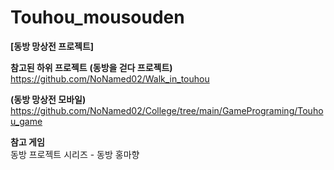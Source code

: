 # Touhou_mousouden
__[동방 망상전 프로젝트]__

__참고된 하위 프로젝트__
__(동방을 걷다 프로젝트)__
<br/>
https://github.com/NoNamed02/Walk_in_touhou

__(동방 망상전 모바일)__
<br/>
https://github.com/NoNamed02/College/tree/main/GamePrograming/Touhou_game

__참고 게임__
<br/>
동방 프로젝트 시리즈 - 동방 홍마향


